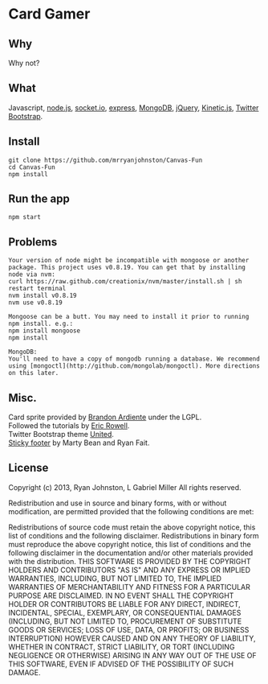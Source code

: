 # Card Gamer
## Why
Why not?
## What
Javascript, [node.js](http://www.nodejs.org),
[socket.io](http://www.socket.io),
[express](http://www.expressjs.com),
[MongoDB](http://www.mongodb.org),
[jQuery](http://jquery.com/), 
[Kinetic.js](http://www.kineticjs.com/),
[Twitter Bootstrap](http://twitter.github.io/bootstrap).
## Install

    git clone https://github.com/mrryanjohnston/Canvas-Fun
    cd Canvas-Fun
    npm install

## Run the app

    npm start

## Problems

    Your version of node might be incompatible with mongoose or another package. This project uses v0.8.19. You can get that by installing node via nvm:
    curl https://raw.github.com/creationix/nvm/master/install.sh | sh
    restart terminal
    nvm install v0.8.19
    nvm use v0.8.19
    
    Mongoose can be a butt. You may need to install it prior to running npm install. e.g.:
    npm install mongoose
    npm install
    
    MongoDB:
    You'll need to have a copy of mongodb running a database. We recommend using [mongoctl](http://github.com/mongolab/mongoctl). More directions on this later.

## Misc.
Card sprite provided by [Brandon Ardiente](http://ardisoft.net/svg-z-cards/) under the LGPL.  
Followed the tutorials by [Eric Rowell](http://www.html5canvastutorials.com/kineticjs/html5-canvas-events-tutorials-introduction-with-kineticjs/).  
Twitter Bootstrap theme [United](http://bootswatch.com/united).  
[Sticky footer](http://twitter.github.io/bootstrap/examples/sticky-footer.html) by Marty Bean and Ryan Fait.

## License
Copyright (c) 2013, Ryan Johnston, L Gabriel Miller
All rights reserved.

Redistribution and use in source and binary forms, with or without modification, are permitted provided that the following conditions are met:

Redistributions of source code must retain the above copyright notice, this list of conditions and the following disclaimer.
Redistributions in binary form must reproduce the above copyright notice, this list of conditions and the following disclaimer in the documentation and/or other materials provided with the distribution.
THIS SOFTWARE IS PROVIDED BY THE COPYRIGHT HOLDERS AND CONTRIBUTORS "AS IS" AND ANY EXPRESS OR IMPLIED WARRANTIES, INCLUDING, BUT NOT LIMITED TO, THE IMPLIED WARRANTIES OF MERCHANTABILITY AND FITNESS FOR A PARTICULAR PURPOSE ARE DISCLAIMED. IN NO EVENT SHALL THE COPYRIGHT HOLDER OR CONTRIBUTORS BE LIABLE FOR ANY DIRECT, INDIRECT, INCIDENTAL, SPECIAL, EXEMPLARY, OR CONSEQUENTIAL DAMAGES (INCLUDING, BUT NOT LIMITED TO, PROCUREMENT OF SUBSTITUTE GOODS OR SERVICES; LOSS OF USE, DATA, OR PROFITS; OR BUSINESS INTERRUPTION) HOWEVER CAUSED AND ON ANY THEORY OF LIABILITY, WHETHER IN CONTRACT, STRICT LIABILITY, OR TORT (INCLUDING NEGLIGENCE OR OTHERWISE) ARISING IN ANY WAY OUT OF THE USE OF THIS SOFTWARE, EVEN IF ADVISED OF THE POSSIBILITY OF SUCH DAMAGE.
